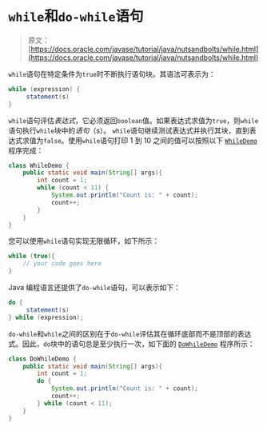 # `while`和`do-while`语句

> 原文： [https://docs.oracle.com/javase/tutorial/java/nutsandbolts/while.html](https://docs.oracle.com/javase/tutorial/java/nutsandbolts/while.html)

`while`语句在特定条件为`true`时不断执行语句块。其语法可表示为：

```java
while (expression) {
     statement(s)
}

```

`while`语句评估*表达式*，它必须返回`boolean`值。如果表达式求值为`true`，则`while`语句执行`while`块中的*语句*（s）。 `while`语句继续测试表达式并执行其块，直到表达式求值为`false`。使用`while`语句打印 1 到 10 之间的值可以按照以下 [`WhileDemo`](examples/WhileDemo.java) 程序完成：

```java
class WhileDemo {
    public static void main(String[] args){
        int count = 1;
        while (count < 11) {
            System.out.println("Count is: " + count);
            count++;
        }
    }
}

```

您可以使用`while`语句实现无限循环，如下所示：

```java
while (true){
    // your code goes here
}

```

Java 编程语言还提供了`do-while`语句，可以表示如下：

```java
do {
     statement(s)
} while (expression);

```

`do-while`和`while`之间的区别在于`do-while`评估其在循环底部而不是顶部的表达式。因此，`do`块中的语句总是至少执行一次，如下面的 [`DoWhileDemo`](examples/DoWhileDemo.java) 程序所示：

```java
class DoWhileDemo {
    public static void main(String[] args){
        int count = 1;
        do {
            System.out.println("Count is: " + count);
            count++;
        } while (count < 11);
    }
}

```